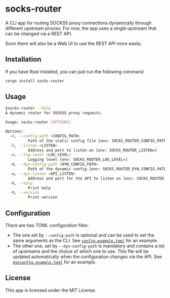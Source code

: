 # socks-router #

A CLI app for routing SOCKS5 proxy connections dynamically through different upstream proxies.
For now, the app uses a single upstream that can be changed via a REST API.

Soon there will also be a Web UI to use the REST API more easily.

## Installation ##

If you have Rust installed, you can just run the following command

```sh
cargo install socks-router
```

## Usage ##

```sh
$socks-router --help
A dynamic router for SOCKS5 proxy requests.

Usage: socks-router [OPTIONS]

Options:
  -c, --config-path <CONFIG_PATH>
          Path of the static config file [env: SOCKS_ROUTER_CONFIG_PATH=]
  -l, --listen <LISTEN>
          Address and port to listen on [env: SOCKS_ROUTER_LISTEN=]
  -v, --log-level <LOG_LEVEL>
          Logging level [env: SOCKS_ROUTER_LOG_LEVEL=]
  -d, --dyn-config-path <DYN_CONFIG_PATH>
          Path of the dynamic config [env: SOCKS_ROUTER_DYN_CONFIG_PATH=]
  -a, --api-listen <API_LISTEN>
          Address and port for the API to listen on [env: SOCKS_ROUTER_API_LISTEN=]
  -h, --help
          Print help
  -V, --version
          Print version
```

## Configuration ##

There are two TOML configuration files:

- The one set by `--config-path` is optional and can be used to set the same
  arguments as the CLI. See [`config.example.toml`](/config.example.toml) for an
  example.
- The other one, set by `--dyn-config-path` is mandatory and contains a list of
  upstreams and the choice of which one to use. This file will be updated
  automatically when the configuration changes via the API. See
  [`dynconfig.example.toml`](/dynconfig.example.toml) for an example.

## License ##

This app is licensed under the MIT License.
